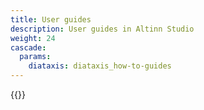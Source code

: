 ```yaml
---
title: User guides
description: User guides in Altinn Studio
weight: 24
cascade:
  params:
    diataxis: diataxis_how-to-guides
---
```


{{<children />}}